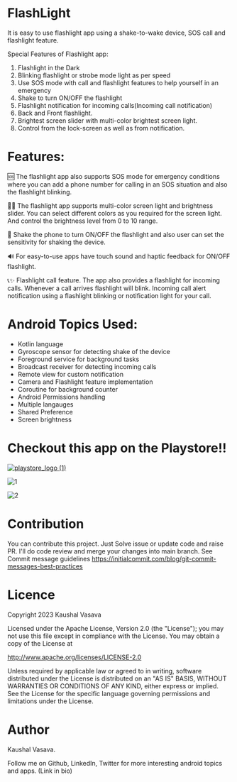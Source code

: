# FlashLight

It is easy to use flashlight app using a shake-to-wake device, SOS call and flashlight feature.

Special Features of Flashlight app:
1. Flashlight in the Dark
2. Blinking flashlight or strobe mode light as per speed
3. Use SOS mode with call and flashlight features to help yourself in an emergency
4. Shake to turn ON/OFF the flashlight
5. Flashlight notification for incoming calls(Incoming call notification)
6. Back and Front flashlight.
7. Brightest screen slider with multi-color brightest screen light.
8. Control from the lock-screen as well as from notification.


# Features: 
🆘 The flashlight app also supports SOS mode for emergency conditions where you can add a phone number for calling in an SOS situation and also the flashlight blinking.

📱🎨 The flashlight app supports multi-color screen light and brightness slider. You can select different colors as you required for the screen light.
And control the brightness level from 0 to 10 range.

📳 Shake the phone to turn ON/OFF the flashlight and also user can set the sensitivity for shaking the device.

🔊 For easy-to-use apps have touch sound and haptic feedback for ON/OFF flashlight.

📞✨ Flashlight call feature. The app also provides a flashlight for incoming calls. Whenever a call arrives flashlight will blink. Incoming call alert notification using a flashlight blinking or notification light for your call.

# Android Topics Used:
- Kotlin language
- Gyroscope sensor for detecting shake of the device
- Foreground service for background tasks
- Broadcast receiver for detecting incoming calls
- Remote view for custom notification
- Camera and Flashlight feature implementation
- Coroutine for background counter
- Android Permissions handling
- Multiple langauges
- Shared Preference
- Screen brightness

# Checkout this app on the Playstore!!

[![playstore_logo (1)](https://user-images.githubusercontent.com/49050597/144359511-fd4cc136-3d9f-45d5-8598-506a45f8d170.png)](
https://play.google.com/store/apps/details?id=com.lahsuak.apps.flashlight)


![1](https://github.com/KaushalVasava/FlashLight/assets/49050597/5becea01-7719-4df5-8708-35d0f29c1226)

![2](https://github.com/KaushalVasava/FlashLight/assets/49050597/8e2b24f6-b313-442c-a6a2-6f243291b831)

# Contribution
You can contribute this project. Just Solve issue or update code and raise PR. I'll do code review and merge your changes into main branch. See Commit message guidelines https://initialcommit.com/blog/git-commit-messages-best-practices

# Licence
Copyright 2023 Kaushal Vasava

Licensed under the Apache License, Version 2.0 (the "License"); you may not use this file except in compliance with the License. You may obtain a copy of the License at

http://www.apache.org/licenses/LICENSE-2.0

Unless required by applicable law or agreed to in writing, software distributed under the License is distributed on an "AS IS" BASIS, WITHOUT WARRANTIES OR CONDITIONS OF ANY KIND, either express or implied. See the License for the specific language governing permissions and limitations under the License.

# Author 
Kaushal Vasava.

Follow me on Github, LinkedIn, Twitter for more interesting android topics and apps. (Link in bio)
